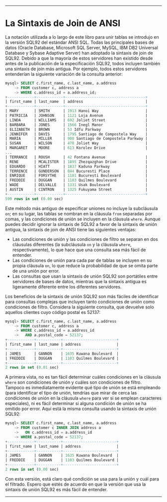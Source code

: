 
---

# La Sintaxis de Join de ANSI

La notación utilizada a lo largo de este libro para unir tablas se introdujo en la versión SQL92 del estándar ANSI SQL. Todas las principales bases de datos (Oracle Database, Microsoft SQL Server, MySQL, IBM DB2 Universal Database y Sybase Adaptive Server) han adoptado la sintaxis de join de SQL92. Debido a que la mayoría de estos servidores han existido desde antes de la publicación de la especificación SQL92, todos incluyen también una sintaxis de join más antigua. Por ejemplo, todos estos servidores entenderían la siguiente variación de la consulta anterior:

```sql
mysql> SELECT c.first_name, c.last_name, a.address
    -> FROM customer c, address a
    -> WHERE c.address_id = a.address_id;
+------------+------------+------------------------------------+
| first_name | last_name  | address                            |
+------------+------------+------------------------------------+
| MARY       | SMITH      | 1913 Hanoi Way                     |
| PATRICIA   | JOHNSON    | 1121 Loja Avenue                   |
| LINDA      | WILLIAMS   | 692 Joliet Street                  |
| BARBARA    | JONES      | 1566 Inegl Manor                   |
| ELIZABETH  | BROWN      | 53 Idfu Parkway                    |
| JENNIFER   | DAVIS      | 1795 Santiago de Compostela Way    |
| MARIA      | MILLER     | 900 Santiago de Compostela Parkway |
| SUSAN      | WILSON     | 478 Joliet Way                     |
| MARGARET   | MOORE      | 613 Korolev Drive                  |
...
| TERRANCE   | ROUSH      | 42 Fontana Avenue                  |
| RENE       | MCALISTER  | 1895 Zhezqazghan Drive             |
| EDUARDO    | HIATT      | 1837 Kaduna Parkway                |
| TERRENCE   | GUNDERSON  | 844 Bucuresti Place                |
| ENRIQUE    | FORSYTHE   | 1101 Bucuresti Boulevard           |
| FREDDIE    | DUGGAN     | 1103 Quilmes Boulevard             |
| WADE       | DELVALLE   | 1331 Usak Boulevard                |
| AUSTIN     | CINTRON    | 1325 Fukuyama Street               |
+------------+------------+------------------------------------+
599 rows in set (0.00 sec)
```

Este método más antiguo de especificar uniones no incluye la subcláusula `on`; en su lugar, las tablas se nombran en la cláusula `from` separadas por comas, y las condiciones de unión se incluyen en la cláusula `where`. Aunque puedes decidir ignorar la sintaxis de SQL92 a favor de la sintaxis de unión antigua, la sintaxis de join de ANSI tiene las siguientes ventajas:
- Las condiciones de unión y las condiciones de filtro se separan en dos cláusulas diferentes (la subcláusula `on` y la cláusula `where`, respectivamente), lo que hace que una consulta sea más fácil de entender.
- Las condiciones de unión para cada par de tablas se incluyen en su propia cláusula `on`, lo que reduce la probabilidad de que se omita parte de una unión por error.
- Las consultas que usan la sintaxis de unión SQL92 son portátiles entre servidores de bases de datos, mientras que la sintaxis antigua es ligeramente diferente entre los diferentes servidores.

Los beneficios de la sintaxis de unión SQL92 son más fáciles de identificar para consultas complejas que incluyen tanto condiciones de unión como condiciones de filtro. Considera la siguiente consulta, que devuelve solo aquellos clientes cuyo código postal es 52137:

```sql
mysql> SELECT c.first_name, c.last_name, a.address
    -> FROM customer c, address a
    -> WHERE c.address_id = a.address_id
    ->   AND a.postal_code = 52137;
+------------+-----------+------------------------+
| first_name | last_name | address                |
+------------+-----------+------------------------+
| JAMES      | GANNON    | 1635 Kuwana Boulevard  |
| FREDDIE    | DUGGAN    | 1103 Quilmes Boulevard |
+------------+-----------+------------------------+
2 rows in set (0.01 sec)
```

A primera vista, no es tan fácil determinar cuáles condiciones en la cláusula `where` son condiciones de unión y cuáles son condiciones de filtro. Tampoco es inmediatamente evidente qué tipo de unión se está empleando (para identificar el tipo de unión, tendrías que mirar de cerca las condiciones de unión en la cláusula `where` para ver si se emplean caracteres especiales), ni es fácil determinar si alguna condición de unión se ha omitido por error. Aquí está la misma consulta usando la sintaxis de unión SQL92:

```sql
mysql> SELECT c.first_name, c.last_name, a.address
    -> FROM customer c INNER JOIN address a
    ->   ON c.address_id = a.address_id
    -> WHERE a.postal_code = 52137;
+------------+-----------+------------------------+
| first_name | last_name | address                |
+------------+-----------+------------------------+
| JAMES      | GANNON    | 1635 Kuwana Boulevard  |
| FREDDIE    | DUGGAN    | 1103 Quilmes Boulevard |
+------------+-----------+------------------------+
2 rows in set (0.00 sec)
```

Con esta versión, está claro qué condición se usa para la unión y cuál para el filtrado. Espero que estés de acuerdo en que la versión que usa la sintaxis de unión SQL92 es más fácil de entender.

---

